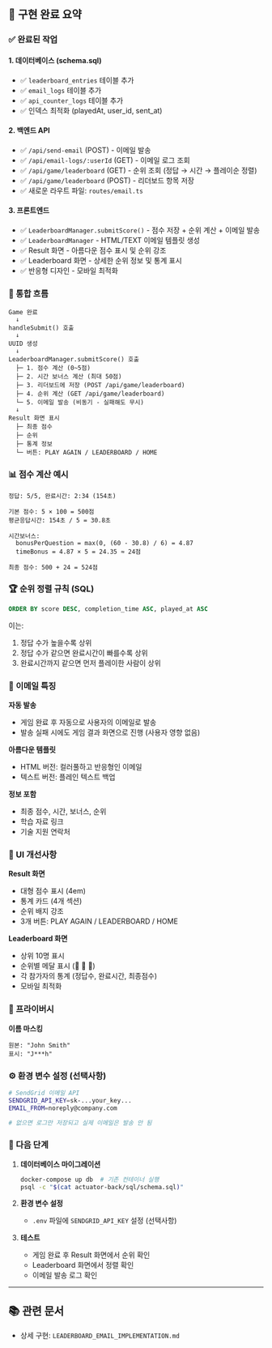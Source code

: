 ## 🎯 구현 완료 요약

### ✅ 완료된 작업

#### 1. 데이터베이스 (schema.sql)
- ✅ `leaderboard_entries` 테이블 추가
- ✅ `email_logs` 테이블 추가  
- ✅ `api_counter_logs` 테이블 추가
- ✅ 인덱스 최적화 (playedAt, user_id, sent_at)

#### 2. 백엔드 API
- ✅ `/api/send-email` (POST) - 이메일 발송
- ✅ `/api/email-logs/:userId` (GET) - 이메일 로그 조회
- ✅ `/api/game/leaderboard` (GET) - 순위 조회 (정답 → 시간 → 플레이순 정렬)
- ✅ `/api/game/leaderboard` (POST) - 리더보드 항목 저장
- ✅ 새로운 라우트 파일: `routes/email.ts`

#### 3. 프론트엔드
- ✅ `LeaderboardManager.submitScore()` - 점수 저장 + 순위 계산 + 이메일 발송
- ✅ `LeaderboardManager` - HTML/TEXT 이메일 템플릿 생성
- ✅ Result 화면 - 아름다운 점수 표시 및 순위 강조
- ✅ Leaderboard 화면 - 상세한 순위 정보 및 통계 표시
- ✅ 반응형 디자인 - 모바일 최적화

### 🔄 통합 흐름

```
Game 완료
  ↓
handleSubmit() 호출
  ↓
UUID 생성
  ↓
LeaderboardManager.submitScore() 호출
  ├─ 1. 점수 계산 (0~5점)
  ├─ 2. 시간 보너스 계산 (최대 50점)
  ├─ 3. 리더보드에 저장 (POST /api/game/leaderboard)
  ├─ 4. 순위 계산 (GET /api/game/leaderboard)
  └─ 5. 이메일 발송 (비동기 - 실패해도 무시)
  ↓
Result 화면 표시
  ├─ 최종 점수
  ├─ 순위
  ├─ 통계 정보
  └─ 버튼: PLAY AGAIN / LEADERBOARD / HOME
```

### 📊 점수 계산 예시

```
정답: 5/5, 완료시간: 2:34 (154초)

기본 점수: 5 × 100 = 500점
평균응답시간: 154초 / 5 = 30.8초

시간보너스:
  bonusPerQuestion = max(0, (60 - 30.8) / 6) = 4.87
  timeBonus = 4.87 × 5 = 24.35 ≈ 24점

최종 점수: 500 + 24 = 524점
```

### 🏆 순위 정렬 규칙 (SQL)

```sql
ORDER BY score DESC, completion_time ASC, played_at ASC
```

이는:
1. 정답 수가 높을수록 상위
2. 정답 수가 같으면 완료시간이 빠를수록 상위
3. 완료시간까지 같으면 먼저 플레이한 사람이 상위

### 📧 이메일 특징

**자동 발송**
- 게임 완료 후 자동으로 사용자의 이메일로 발송
- 발송 실패 시에도 게임 결과 화면으로 진행 (사용자 영향 없음)

**아름다운 템플릿**
- HTML 버전: 컬러풀하고 반응형인 이메일
- 텍스트 버전: 플레인 텍스트 백업

**정보 포함**
- 최종 점수, 시간, 보너스, 순위
- 학습 자료 링크
- 기술 지원 연락처

### 🎨 UI 개선사항

**Result 화면**
- 대형 점수 표시 (4em)
- 통계 카드 (4개 섹션)
- 순위 배지 강조
- 3개 버튼: PLAY AGAIN / LEADERBOARD / HOME

**Leaderboard 화면**
- 상위 10명 표시
- 순위별 메달 표시 (🥇 🥈 🥉)
- 각 참가자의 통계 (정답수, 완료시간, 최종점수)
- 모바일 최적화

### 🔐 프라이버시

**이름 마스킹**
```
원본: "John Smith"
표시: "J***h"
```

### ⚙️ 환경 변수 설정 (선택사항)

```bash
# SendGrid 이메일 API
SENDGRID_API_KEY=sk-...your_key...
EMAIL_FROM=noreply@company.com

# 없으면 로그만 저장되고 실제 이메일은 발송 안 됨
```

### 🚀 다음 단계

1. **데이터베이스 마이그레이션**
   ```bash
   docker-compose up db  # 기존 컨테이너 실행
   psql -c "$(cat actuator-back/sql/schema.sql)"
   ```

2. **환경 변수 설정**
   - `.env` 파일에 `SENDGRID_API_KEY` 설정 (선택사항)

3. **테스트**
   - 게임 완료 후 Result 화면에서 순위 확인
   - Leaderboard 화면에서 정렬 확인
   - 이메일 발송 로그 확인

---

## 📚 관련 문서
- 상세 구현: `LEADERBOARD_EMAIL_IMPLEMENTATION.md`
